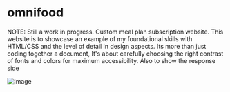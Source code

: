 # omnifood

 NOTE: Still a work in progress.
Custom meal plan subscription website.
This website is to showcase an example of my foundational skills with HTML/CSS and the level of detail in design aspects.
Its more than just coding together a document, It's about carefully choosing the right contrast of fonts and colors for maximum accessibility.
Also to show the response side


![image](https://user-images.githubusercontent.com/75099373/160305092-ae4ca4c4-1816-48ef-9a00-154289648707.png)

